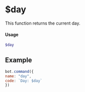 # $day

This function returns the current day.

#### Usage 
```php
$day
```  

## Example

```javascript
bot.command({
name: "day",
code: `Day: $day`
})
```


